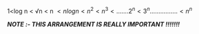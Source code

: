 1<log n < √n < n $<nlogn <n^2<n^3<.......2^n <3^n................<n^n$

***NOTE :- THIS ARRANGEMENT IS REALLY IMPORTANT !!!!!!!***




  



